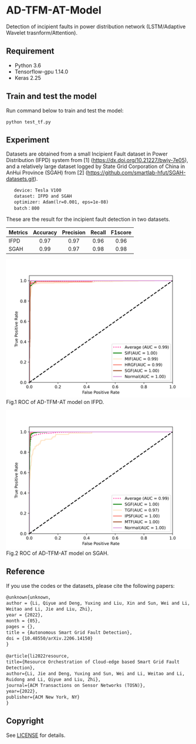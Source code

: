 # AD-TFM-AT-Model  
Detection of incipient faults in power distribution network (LSTM/Adaptive Wavelet trasnform/Attention).
## Requirement  
* Python 3.6  
* Tensorflow-gpu 1.14.0  
* Keras 2.25  
## Train and test the model  
Run command below to train and test the model:  

```  
python test_tf.py  
```  

## Experiment  
Datasets are obtained from a small Incipient Fault dataset in Power Distribution (IFPD) system from [1] (https://dx.doi.org/10.21227/bwjy-7e05), and a relatively large dataset logged by State Grid Corporation of China in AnHui Province (SGAH) from [2] (https://github.com/smartlab-hfut/SGAH-datasets.git).  

```
   device: Tesla V100   
   dataset: IFPD and SGAH   
   optimizer: Adam(lr=0.001, eps=1e-08)  
   batch：800 
```

These are the result for the incipient fault detection in two datasets.

| Metrics | Accuracy | Precision | Recall | F1score |
| ------- |:---:| :--:| :--: | :--: |
| IFPD | 0.97 | 0.97 | 0.96 | 0.96 |
| SGAH | 0.99 | 0.97 | 0.98 | 0.98 |

![evaluate1](/figures/IFPD.png)  
Fig.1 ROC of AD-TFM-AT model on IFPD.  

![evaluate2](/figures/SGAH.png)  
Fig.2 ROC of AD-TFM-AT model on SGAH.

## Reference
If you use the codes or the datasets, please cite the following papers:   
   ```  
   @unknown{unknown,  
   author = {Li, Qiyue and Deng, Yuxing and Liu, Xin and Sun, Wei and Li, Weitao and Li, Jie and Liu, Zhi},  
   year = {2022},  
   month = {05},  
   pages = {},  
   title = {Autonomous Smart Grid Fault Detection},  
   doi = {10.48550/arXiv.2206.14150}  
   }  
   
   @article{li2022resource,  
   title={Resource Orchestration of Cloud-edge based Smart Grid Fault Detection},  
   author={Li, Jie and Deng, Yuxing and Sun, Wei and Li, Weitao and Li, Ruidong and Li, Qiyue and Liu, Zhi},  
   journal={ACM Transactions on Sensor Networks (TOSN)},  
   year={2022},  
   publisher={ACM New York, NY}  
   }
   ```  
   
## Copyright  
See [LICENSE](LICENSE) for details.










































